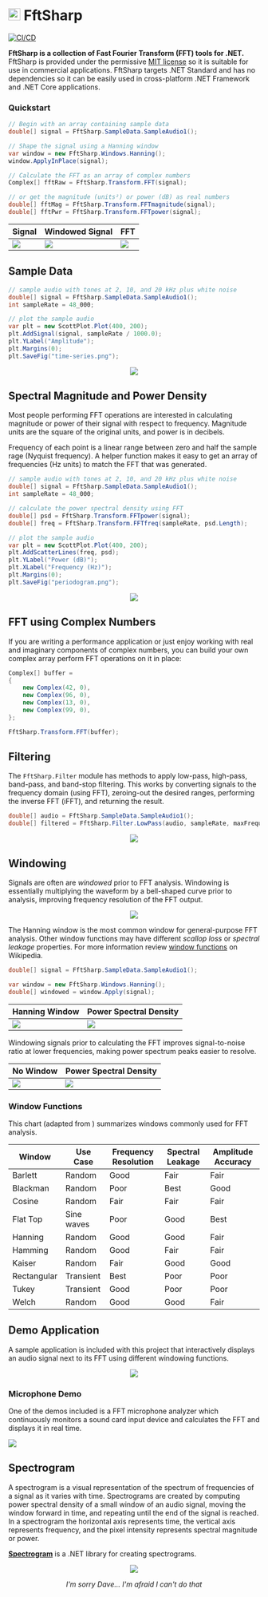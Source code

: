 # <img src="dev/icon/v3/fftsharp-icon-24.png" height="24" width="24"> FftSharp

[![CI/CD](https://github.com/swharden/FftSharp/actions/workflows/ci.yaml/badge.svg)](https://github.com/swharden/FftSharp/actions/workflows/ci.yaml)

**FftSharp is a collection of Fast Fourier Transform (FFT) tools for .NET.** FftSharp is provided under the permissive [MIT license](LICENSE) so it is suitable for use in commercial applications. FftSharp targets .NET Standard and has no dependencies so it can be easily used in cross-platform .NET Framework and .NET Core applications.

### Quickstart

```cs
// Begin with an array containing sample data
double[] signal = FftSharp.SampleData.SampleAudio1();

// Shape the signal using a Hanning window
var window = new FftSharp.Windows.Hanning();
window.ApplyInPlace(signal);

// Calculate the FFT as an array of complex numbers
Complex[] fftRaw = FftSharp.Transform.FFT(signal);

// or get the magnitude (units²) or power (dB) as real numbers
double[] fftMag = FftSharp.Transform.FFTmagnitude(signal);
double[] fftPwr = FftSharp.Transform.FFTpower(signal);
```

Signal | Windowed Signal | FFT
---|---|---
![](dev/quickstart/audio.png)|![](dev/quickstart/audio-windowed.png)|![](dev/quickstart/fft-windowed.png)

## Sample Data

```cs
// sample audio with tones at 2, 10, and 20 kHz plus white noise
double[] signal = FftSharp.SampleData.SampleAudio1();
int sampleRate = 48_000;

// plot the sample audio
var plt = new ScottPlot.Plot(400, 200);
plt.AddSignal(signal, sampleRate / 1000.0);
plt.YLabel("Amplitude");
plt.Margins(0);
plt.SaveFig("time-series.png");
```

<div align="center">

![](dev/quickstart/time-series.png)

</div>

## Spectral Magnitude and Power Density

Most people performing FFT operations are interested in calculating magnitude or power of their signal with respect to frequency. Magnitude units are the square of the original units, and power is in decibels.

Frequency of each point is a linear range between zero and half the sample rage (Nyquist frequency). A helper function makes it easy to get an array of frequencies (Hz units) to match the FFT that was generated.

```cs
// sample audio with tones at 2, 10, and 20 kHz plus white noise
double[] signal = FftSharp.SampleData.SampleAudio1();
int sampleRate = 48_000;

// calculate the power spectral density using FFT
double[] psd = FftSharp.Transform.FFTpower(signal);
double[] freq = FftSharp.Transform.FFTfreq(sampleRate, psd.Length);

// plot the sample audio
var plt = new ScottPlot.Plot(400, 200);
plt.AddScatterLines(freq, psd);
plt.YLabel("Power (dB)");
plt.XLabel("Frequency (Hz)");
plt.Margins(0);
plt.SaveFig("periodogram.png");
```

<div align="center">

![](dev/quickstart/periodogram.png)

</div>

## FFT using Complex Numbers

If you are writing a performance application or just enjoy working with real and imaginary components of complex numbers, you can build your own complex array perform FFT operations on it in place:

```cs
Complex[] buffer =
{
    new Complex(42, 0),
    new Complex(96, 0),
    new Complex(13, 0),
    new Complex(99, 0),
};

FftSharp.Transform.FFT(buffer);
```

## Filtering

The `FftSharp.Filter` module has methods to apply low-pass, high-pass, band-pass, and band-stop filtering. This works by converting signals to the frequency domain (using FFT), zeroing-out the desired ranges, performing the inverse FFT (iFFT), and returning the result.

```cs
double[] audio = FftSharp.SampleData.SampleAudio1();
double[] filtered = FftSharp.Filter.LowPass(audio, sampleRate, maxFrequency: 2000);
```

<div align="center">

![](dev/lowpass.png)

</div>

## Windowing

Signals are often are _windowed_ prior to FFT analysis. Windowing is essentially multiplying the waveform by a bell-shaped curve prior to analysis, improving frequency resolution of the FFT output.

<div align="center">

![](dev/windows.png)

</div>

The Hanning window is the most common window for general-purpose FFT analysis. Other window functions may have different _scallop loss_ or _spectral leakage_ properties. For more information review [window functions](https://en.wikipedia.org/wiki/Window_function) on Wikipedia.

```cs
double[] signal = FftSharp.SampleData.SampleAudio1();

var window = new FftSharp.Windows.Hanning();
double[] windowed = window.Apply(signal);
```

Hanning Window | Power Spectral Density
---|---
![](dev/quickstart/audio-windowed.png)|![](dev/quickstart/fft-windowed.png)

Windowing signals prior to calculating the FFT improves signal-to-noise ratio at lower frequencies, making power spectrum peaks easier to resolve.

No Window | Power Spectral Density
---|---
![](dev/quickstart/audio.png)|![](dev/quickstart/fft.png)

### Window Functions

This chart (adapted from [](https://www.egr.msu.edu/classes/me451/me451_labs/Fall_2013/Understanding_FFT_Windows.pdf)) summarizes windows commonly used for FFT analysis.

Window           | Use Case       | Frequency Resolution | Spectral Leakage | Amplitude Accuracy
-----------------|----------------|------|------|-----
Barlett          | Random         | Good | Fair | Fair
Blackman         | Random         | Poor | Best | Good
Cosine           | Random         | Fair | Fair | Fair
Flat Top         | Sine waves     | Poor | Good | Best
Hanning          | Random         | Good | Good | Fair
Hamming          | Random         | Good | Fair | Fair
Kaiser           | Random         | Fair | Good | Good
Rectangular      | Transient      | Best | Poor | Poor
Tukey            | Transient      | Good | Poor | Poor
Welch            | Random         | Good | Good | Fair

## Demo Application

A sample application is included with this project that interactively displays an audio signal next to its FFT using different windowing functions.

<div align="center">

![](dev/demo.png)

</div>

### Microphone Demo

One of the demos included is a FFT microphone analyzer which continuously monitors a sound card input device and calculates the FFT and displays it in real time.

![](dev/microphone-fft.gif)

## Spectrogram

A spectrogram is a visual representation of the spectrum of frequencies of a signal as it varies with time. Spectrograms are created by computing power spectral density of a small window of an audio signal, moving the window forward in time, and repeating until the end of the signal is reached. In a spectrogram the horizontal axis represents time, the vertical axis represents frequency, and the pixel intensity represents spectral magnitude or power.

[**Spectrogram**](https://github.com/swharden/Spectrogram) is a .NET library for creating spectrograms.

<div align="center">

![](dev/spectrogram.png)

_I'm sorry Dave... I'm afraid I can't do that_

</div>

